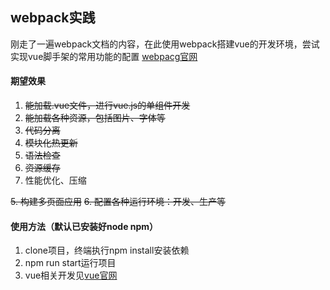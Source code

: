 ## webpack实践
刚走了一遍webpack文档的内容，在此使用webpack搭建vue的开发环境，尝试实现vue脚手架的常用功能的配置
[webpacg官网](https://doc.webpack-china.org)

#### 期望效果

1. ~~能加载.vue文件，进行vue.js的单组件开发~~
2. ~~能加载各种资源，包括图片、字体等~~
3. ~~代码分离~~
4. ~~模块化热更新~~
7. ~~语法检查~~
8. ~~资源缓存~~
9. 性能优化、压缩

~~5. 构建多页面应用~~
~~6. 配置各种运行环境：开发、生产等~~


#### 使用方法（默认已安装好node npm）
1. clone项目，终端执行npm install安装依赖
2. npm run start运行项目
3. vue相关开发见[vue官网](https://cn.vuejs.org/v2/guide/index.html)
